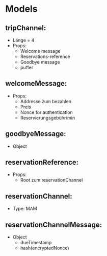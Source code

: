 # Models

## tripChannel:
- Länge = 4
- Props:
  - Welcome message
  - Reservations-reference
  - Goodbye message
  - puffer

## welcomeMessage:
- Props:
  - Addresse zum bezahlen
  - Preis
  - Nonce for authentication
  - Reservierungsgebühr/min

## goodbyeMessage:
- Object

## reservationReference:
- Props:
  - Root zum reservationChannel

## reservationChannel:
- Type: MAM

## reservationChannelMessage:
- Object
  - dueTimestamp
  - hash(encryptedNonce)
